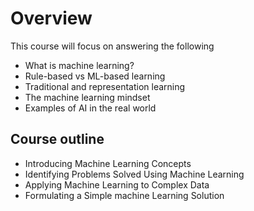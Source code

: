 <h1>Overview</h1>

This course will focus on answering the following
<ul>
<li> What is machine learning?</li>
<li> Rule-based vs ML-based learning </li>
<li> Traditional and representation learning </li>
<li> The machine learning mindset </li>
<li> Examples of AI in the real world </li>
</ul>

<h2>Course outline</h2>
<ul>
<li> Introducing Machine Learning Concepts </li>
<li> Identifying Problems Solved Using Machine Learning </li>
<li> Applying Machine Learning to Complex Data </li>
<li> Formulating a Simple machine Learning Solution </li>
</ul>